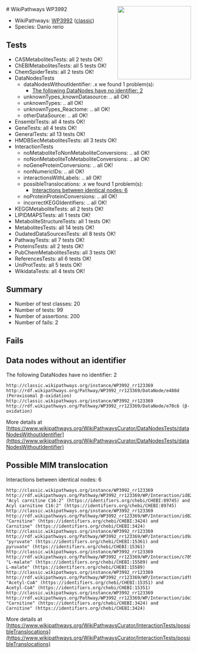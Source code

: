 <img style="float: right; width: 200px" src="https://upload.wikimedia.org/wikipedia/commons/thumb/8/83/Wplogo_with_text_500.png/640px-Wplogo_with_text_500.png" />
# WikiPathways WP3992

* WikiPathways: [WP3992](https://wikipathways.org/pathways/WP3992) ([classic](https://classic.wikipathways.org/instance/WP3992))
* Species: Danio rerio
## Tests
* CASMetabolitesTests: all 2 tests OK!
* ChEBIMetabolitesTests: all 5 tests OK!
* ChemSpiderTests: all 2 tests OK!
* DataNodesTests
    * dataNodesWithoutIdentifier: .x we found 1 problem(s):
        * [The following DataNodes have no identifier: 2](#d2d32fa1)
    * unknownTypes_knownDatasource: .. all OK!
    * unknownTypes: .. all OK!
    * unknownTypes_Reactome: .. all OK!
    * otherDataSource: .. all OK!
* EnsemblTests: all 4 tests OK!
* GeneTests: all 4 tests OK!
* GeneralTests: all 13 tests OK!
* HMDBSecMetabolitesTests: all 3 tests OK!
* InteractionTests
    * noMetaboliteToNonMetaboliteConversions: .. all OK!
    * noNonMetaboliteToMetaboliteConversions: .. all OK!
    * noGeneProteinConversions: .. all OK!
    * nonNumericIDs: .. all OK!
    * interactionsWithLabels: .. all OK!
    * possibleTranslocations: .x we found 1 problem(s):
        * [Interactions between identical nodes: 6](#1c11820b)
    * noProteinProteinConversions: .. all OK!
    * incorrectKEGGIdentifiers: .. all OK!
* KEGGMetaboliteTests: all 2 tests OK!
* LIPIDMAPSTests: all 1 tests OK!
* MetaboliteStructureTests: all 1 tests OK!
* MetabolitesTests: all 14 tests OK!
* OudatedDataSourcesTests: all 8 tests OK!
* PathwayTests: all 7 tests OK!
* ProteinsTests: all 2 tests OK!
* PubChemMetabolitesTests: all 3 tests OK!
* ReferencesTests: all 6 tests OK!
* UniProtTests: all 5 tests OK!
* WikidataTests: all 4 tests OK!


## Summary

* Number of test classes: 20
* Number of tests: 99
* Number of assertions: 200
* Number of fails: 2

## Fails

<a name="d2d32fa1" />

## Data nodes without an identifier

The following DataNodes have no identifier: 2
```
http://classic.wikipathways.org/instance/WP3992_rr123369 http://rdf.wikipathways.org/Pathway/WP3992_rr123369/DataNode/e488d (Peroxisomal β-oxidation)
http://classic.wikipathways.org/instance/WP3992_rr123369 http://rdf.wikipathways.org/Pathway/WP3992_rr123369/DataNode/e70c6 (β-oxidation)
```

More details at [https://www.wikipathways.org/WikiPathwaysCurator/DataNodesTests/dataNodesWithoutIdentifier](https://www.wikipathways.org/WikiPathwaysCurator/DataNodesTests/dataNodesWithoutIdentifier)

<a name="1c11820b" />

## Possible MIM translocation

Interactions between identical nodes: 6
```
http://classic.wikipathways.org/instance/WP3992_rr123369 http://rdf.wikipathways.org/Pathway/WP3992_rr123369/WP/Interaction/id82457aa0 "Acyl carnitine C16:2" (https://identifiers.org/chebi/CHEBI:89745) and 
Acyl carnitine C16:2" (https://identifiers.org/chebi/CHEBI:89745)
http://classic.wikipathways.org/instance/WP3992_rr123369 http://rdf.wikipathways.org/Pathway/WP3992_rr123369/WP/Interaction/id826746e6 "Carnitine" (https://identifiers.org/chebi/CHEBI:3424) and 
Carnitine" (https://identifiers.org/chebi/CHEBI:3424)
http://classic.wikipathways.org/instance/WP3992_rr123369 http://rdf.wikipathways.org/Pathway/WP3992_rr123369/WP/Interaction/id9a2e0d94 "pyruvate" (https://identifiers.org/chebi/CHEBI:15361) and 
pyruvate" (https://identifiers.org/chebi/CHEBI:15361)
http://classic.wikipathways.org/instance/WP3992_rr123369 http://rdf.wikipathways.org/Pathway/WP3992_rr123369/WP/Interaction/c7057 "L-malate" (https://identifiers.org/chebi/CHEBI:15589) and 
L-malate" (https://identifiers.org/chebi/CHEBI:15589)
http://classic.wikipathways.org/instance/WP3992_rr123369 http://rdf.wikipathways.org/Pathway/WP3992_rr123369/WP/Interaction/idf83b046a "Acetyl-CoA" (https://identifiers.org/chebi/CHEBI:15351) and 
Acetyl-CoA" (https://identifiers.org/chebi/CHEBI:15351)
http://classic.wikipathways.org/instance/WP3992_rr123369 http://rdf.wikipathways.org/Pathway/WP3992_rr123369/WP/Interaction/ide3a93cb3 "Carnitine" (https://identifiers.org/chebi/CHEBI:3424) and 
Carnitine" (https://identifiers.org/chebi/CHEBI:3424)
```

More details at [https://www.wikipathways.org/WikiPathwaysCurator/InteractionTests/possibleTranslocations](https://www.wikipathways.org/WikiPathwaysCurator/InteractionTests/possibleTranslocations)

